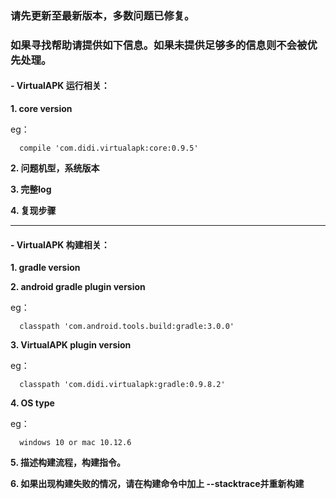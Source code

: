 ### 请先更新至最新版本，多数问题已修复。
### 如果寻找帮助请提供如下信息。**如果未提供足够多的信息则不会被优先处理**。

#### - VirtualAPK 运行相关：

**1. core version**

eg：
```
  compile 'com.didi.virtualapk:core:0.9.5'
```

**2. 问题机型，系统版本**

**3. 完整log**

**4. 复现步骤**

---

#### - VirtualAPK 构建相关：

**1. gradle version**

**2. android gradle plugin version**
  
eg：
```
  classpath 'com.android.tools.build:gradle:3.0.0'
```

**3. VirtualAPK plugin version**
  
eg：
```
  classpath 'com.didi.virtualapk:gradle:0.9.8.2'
```

**4. OS type**

eg：  
  
```
  windows 10 or mac 10.12.6
```

**5. 描述构建流程，构建指令。**

**6. 如果出现构建失败的情况，请在构建命令中加上 --stacktrace并重新构建**

